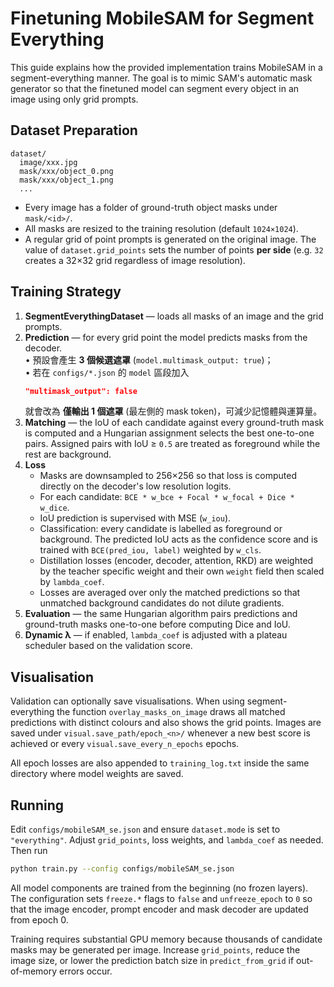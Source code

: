 # Finetuning MobileSAM for Segment Everything

This guide explains how the provided implementation trains MobileSAM in a segment-everything manner.  The goal is to mimic SAM's automatic mask generator so that the finetuned model can segment every object in an image using only grid prompts.

## Dataset Preparation

```
dataset/
  image/xxx.jpg
  mask/xxx/object_0.png
  mask/xxx/object_1.png
  ...
```

* Every image has a folder of ground-truth object masks under `mask/<id>/`.
* All masks are resized to the training resolution (default `1024×1024`).
* A regular grid of point prompts is generated on the original image. The value
  of `dataset.grid_points` sets the number of points **per side** (e.g. `32`
  creates a 32×32 grid regardless of image resolution).

## Training Strategy

1. **SegmentEverythingDataset** — loads all masks of an image and the grid prompts.
2. **Prediction** — for every grid point the model predicts masks from the decoder.  
   • 預設會產生 **3 個候選遮罩** (`model.multimask_output: true`)；  
   • 若在 `configs/*.json` 的 `model` 區段加入
     ```json
     "multimask_output": false
     ```
     就會改為 **僅輸出 1 個遮罩** (最左側的 mask token)，可減少記憶體與運算量。
3. **Matching** — the IoU of each candidate against every ground-truth mask is computed and a Hungarian assignment selects the best one-to-one pairs.  Assigned pairs with IoU ≥ `0.5` are treated as foreground while the rest are background.
4. **Loss**
   - Masks are downsampled to 256×256 so that loss is computed directly on the decoder's low resolution logits.
   - For each candidate: `BCE * w_bce + Focal * w_focal + Dice * w_dice`.
   - IoU prediction is supervised with MSE (`w_iou`).
   - Classification: every candidate is labelled as foreground or background. The
     predicted IoU acts as the confidence score and is trained with
     `BCE(pred_iou, label)` weighted by `w_cls`.
   - Distillation losses (encoder, decoder, attention, RKD) are weighted by the teacher specific weight and their own `weight` field then scaled by `lambda_coef`.
   - Losses are averaged over only the matched predictions so that unmatched background candidates do not dilute gradients.
5. **Evaluation** — the same Hungarian algorithm pairs predictions and ground-truth masks one-to-one before computing Dice and IoU.
6. **Dynamic λ** — if enabled, `lambda_coef` is adjusted with a plateau scheduler based on the validation score.

## Visualisation

Validation can optionally save visualisations.  When using segment-everything the function `overlay_masks_on_image` draws all matched predictions with distinct colours and also shows the grid points.  Images are saved under `visual.save_path/epoch_<n>/` whenever a new best score is achieved or every `visual.save_every_n_epochs` epochs.

All epoch losses are also appended to `training_log.txt` inside the same directory where model weights are saved.

## Running

Edit `configs/mobileSAM_se.json` and ensure `dataset.mode` is set to `"everything"`.  Adjust `grid_points`, loss weights, and `lambda_coef` as needed.  Then run

```bash
python train.py --config configs/mobileSAM_se.json
```

All model components are trained from the beginning (no frozen layers).  The configuration sets `freeze.*` flags to `false` and `unfreeze_epoch` to `0` so that the image encoder, prompt encoder and mask decoder are updated from epoch 0.

Training requires substantial GPU memory because thousands of candidate masks may be generated per image.  Increase `grid_points`, reduce the image size, or lower the prediction batch size in `predict_from_grid` if out-of-memory errors occur.


